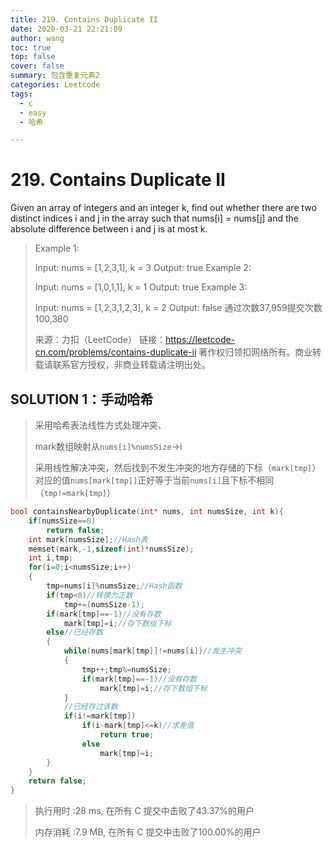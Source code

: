 ```yaml
---
title: 219. Contains Duplicate II
date: 2020-03-21 22:21:09
author: wang
toc: true
top: false
cover: false
summary: 包含重复元素2
categories: Leetcode
tags:
  - c
  - easy
  - 哈希

---
```


# 219. Contains Duplicate II

Given an array of integers and an integer k, find out whether there are two distinct indices i and j in the array such that nums[i] = nums[j] and the absolute difference between i and j is at most k.



> Example 1:
>
> Input: nums = [1,2,3,1], k = 3
> Output: true
> Example 2:
>
> Input: nums = [1,0,1,1], k = 1
> Output: true
> Example 3:
>
> Input: nums = [1,2,3,1,2,3], k = 2
> Output: false
> 通过次数37,959提交次数100,380
>
> 来源：力扣（LeetCode）
> 链接：https://leetcode-cn.com/problems/contains-duplicate-ii
> 著作权归领扣网络所有。商业转载请联系官方授权，非商业转载请注明出处。

## SOLUTION 1：手动哈希

> 采用哈希表法线性方式处理冲突、
>
> mark数组映射从`nums[i]%numsSize`->i
>
> 采用线性解决冲突，然后找到不发生冲突的地方存储的下标（`mark[tmp]`）对应的值`nums[mark[tmp]]`正好等于当前`nums[i]`且下标不相同（`tmp!=mark[tmp]`）

```c
bool containsNearbyDuplicate(int* nums, int numsSize, int k){
    if(numsSize==0)
    	return false;
    int mark[numsSize];//Hash表
    memset(mark,-1,sizeof(int)*numsSize);
    int i,tmp;
    for(i=0;i<numsSize;i++)
    {
        tmp=nums[i]%numsSize;//Hash函数
        if(tmp<0)//转换为正数
        	tmp+=(numsSize-1);
        if(mark[tmp]==-1)//没有存数 
        	mark[tmp]=i;//存下数组下标
        else//已经存数
        {
            while(nums[mark[tmp]]!=nums[i])//发生冲突
            {
                tmp++;tmp%=numsSize;
                if(mark[tmp]==-1)//没有存数
                	mark[tmp]=i;//存下数组下标
            }
            //已经存过该数
            if(i!=mark[tmp])
                if(i-mark[tmp]<=k)//求差值
                	return true;
                else
                	mark[tmp]=i;
        }
    }
    return false;
}
```

> 执行用时 :28 ms, 在所有 C 提交中击败了43.37%的用户
>
> 内存消耗 :7.9 MB, 在所有 C 提交中击败了100.00%的用户



